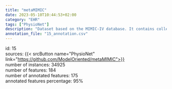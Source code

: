 ```yaml
---
title: "metaMIMIC"
date: 2023-05-10T10:44:53+02:00
category: "EHR"
tags: ["PhysioNet"]
description: "Dataset based on the MIMIC-IV database. It contains collection of 12 binary classification tasks of varying similarity."
annotation_file: "15_annotation.csv"
---
```

id: 15 \
sources: {{< srcButton name="PhysioNet" link="https://github.com/ModelOriented/metaMIMIC">}}  \
number of instances: 34925 \
number of features: 184 \
number of annotated features: 175 \
annotated features percentage: 95% 

